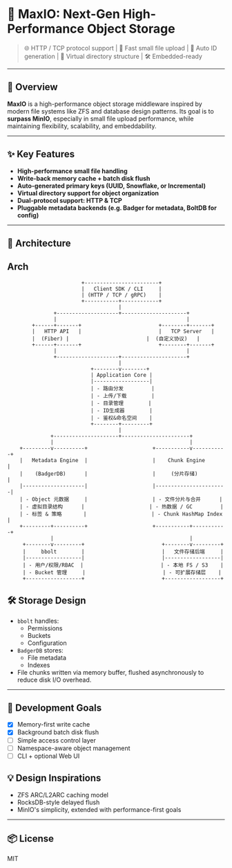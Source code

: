 # 🚀 MaxIO: Next-Gen High-Performance Object Storage

> 🌐 HTTP / TCP protocol support | 💾 Fast small file upload | 🧠 Auto ID generation | 📁 Virtual directory structure | 🛠️ Embedded-ready

---

## 📝 Overview

**MaxIO** is a high-performance object storage middleware inspired by modern file systems like ZFS and database design patterns. Its goal is to **surpass MinIO**, especially in small file upload performance, while maintaining flexibility, scalability, and embeddability.

---

## ✨ Key Features

- **High-performance small file handling**
- **Write-back memory cache + batch disk flush**
- **Auto-generated primary keys (UUID, Snowflake, or Incremental)**
- **Virtual directory support for object organization**
- **Dual-protocol support: HTTP & TCP**
- **Pluggable metadata backends (e.g. Badger for metadata, BoltDB for config)**

---

## 🧱 Architecture


## Arch
```text
                        +------------------------+
                        |   Client SDK / CLI     |
                        | (HTTP / TCP / gRPC)    |
                        +-----------+------------+
                                    |
               +--------------------+---------------------+
               |                                          |
        +------+-------+                         +--------+-------+
        |   HTTP API   |                         |   TCP Server   |
        |  (Fiber) |                         |  (自定义协议)   |
        +------+-------+                         +--------+-------+
               |                                          |
               +--------------------+---------------------+
                                    |
                           +--------v--------+
                           | Application Core |
                           |------------------|
                           | - 路由分发         |
                           | - 上传/下载        |
                           | - 目录管理        |
                           | - ID生成器        |
                           | - 鉴权&命名空间    |
                           +--------+---------+
                                    |
              +---------------------+----------------------+
              |                                            |
    +---------v----------+                     +-----------v-----------+
    |   Metadata Engine  |                     |    Chunk Engine       |
    |    (BadgerDB)      |                     |     (分片存储)        |
    |--------------------|                     |-----------------------|
    | - Object 元数据     |                     | - 文件分片与合并      |
    | - 虚拟目录结构      |                     | - 热数据 / GC         |
    | - 标签 & 策略       |                     | - Chunk HashMap Index |
    +---------+----------+                     +-----------+-----------+
              |                                            |
     +--------v---------+                         +--------v---------+
     |     bbolt        |                         |   文件存储后端     |
     |------------------|                         |------------------|
     | - 用户/权限/RBAC  |                         | - 本地 FS / S3    |
     | - Bucket 管理     |                         | - 可扩展存储层    |
     +------------------+                         +------------------+
```

## 🛠 Storage Design

- `bbolt` handles:
  - Permissions
  - Buckets
  - Configuration
- `BadgerDB` stores:
  - File metadata
  - Indexes
- File chunks written via memory buffer, flushed asynchronously to reduce disk I/O overhead.

---

## 🚧 Development Goals

- [x] Memory-first write cache
- [x] Background batch disk flush
- [ ] Simple access control layer
- [ ] Namespace-aware object management
- [ ] CLI + optional Web UI

## 💡 Design Inspirations

- ZFS ARC/L2ARC caching model
- RocksDB-style delayed flush
- MinIO's simplicity, extended with performance-first goals

---

## 📦 License

MIT